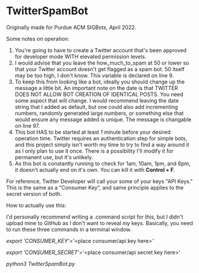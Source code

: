 # TwitterSpamBot
Originally made for Purdue ACM SIGBots, April 2022.

Some notes on operation:

1. You're going to have to create a Twitter account that's been approved for developer mode WITH elevated permission levels.
2. I would advise that you leave the how_much_to_spam at 50 or lower so that your Twitter account doesn't get flagged as a spam bot. 50 itself may be too high, I don't know. This variable is declared on line 9.
3. To keep this from looking like a bot, ideally you should change up the message a little bit. An important note on the date is that TWITTER DOES NOT ALLOW BOT CREATION OF IDENTICAL POSTS. You need some aspect that will change. I would recommend leaving the date string that I added as default, but one could also add incrementing numbers, randomly generated large numbers, or something else that would ensure any message added is unique. The message is changable on line 97.
4. This bot HAS to be started at least 1 minute before your desired operation time. Twitter requires an authentication step for simple bots, and this project simply isn't worth my time to try to find a way around it as I only plan to use it once. There is a possibility I'll modify it for permanent use, but it's unlikely.
5. As this bot is constantly running to check for 1am, 10am, 1pm, and 6pm, it doesn't actually end on it's own. You can kill it with **Control + F**.

For reference, Twitter Developer will call your some of your keys "API Keys." This is the same as a "Consumer Key", and same principle applies to the secret version of both.

How to actually use this:

I'd personally recommend writing a .command script for this, but I didn't upload mine to GitHub as I don't want to reveal my keys. Basically, you need to run these three commands in a terminal window.

_export 'CONSUMER_KEY'='_<place consumer/api key here>_'_

_export 'CONSUMER_SECRET'=_'<place consumer/api secret key here>'
  
_python3 TwitterSpamBot.py_
  

